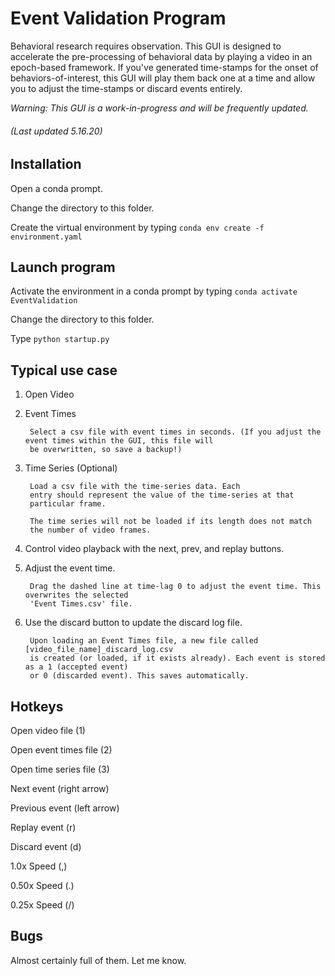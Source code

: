 # Event Validation Program

Behavioral research requires observation. This GUI is designed to accelerate the pre-processing of behavioral data
by playing a video in an epoch-based framework. If you've generated time-stamps for the onset of behaviors-of-interest,
this GUI will play them back one at a time and allow you to adjust the time-stamps or discard events entirely.

*Warning: This GUI is a work-in-progress and will be frequently updated.*

###### (Last updated 5.16.20)

## Installation

Open a conda prompt.

Change the directory to this folder.

Create the virtual environment by typing ```conda env create -f environment.yaml```

## Launch program

Activate the environment in a conda prompt by typing ```conda activate EventValidation```

Change the directory to this folder.

Type ```python startup.py```

## Typical use case

1. Open Video

2. Event Times
        
        Select a csv file with event times in seconds. (If you adjust the event times within the GUI, this file will
        be overwritten, so save a backup!)
        
3. Time Series (Optional)

        Load a csv file with the time-series data. Each
        entry should represent the value of the time-series at that
        particular frame.
        
        The time series will not be loaded if its length does not match
        the number of video frames.
        
4. Control video playback with the next, prev, and replay buttons.

5. Adjust the event time.
        
        Drag the dashed line at time-lag 0 to adjust the event time. This overwrites the selected
        'Event Times.csv' file.

6. Use the discard button to update the discard log file. 

        Upon loading an Event Times file, a new file called [video_file_name]_discard_log.csv
        is created (or loaded, if it exists already). Each event is stored as a 1 (accepted event)
        or 0 (discarded event). This saves automatically.

## Hotkeys
Open video file (1)

Open event times file (2)

Open time series file (3)

Next event (right arrow)

Previous event (left arrow)

Replay event (r)

Discard event (d)

1.0x Speed (,)

0.50x Speed (.)

0.25x Speed (/)

## Bugs

Almost certainly full of them. Let me know.
